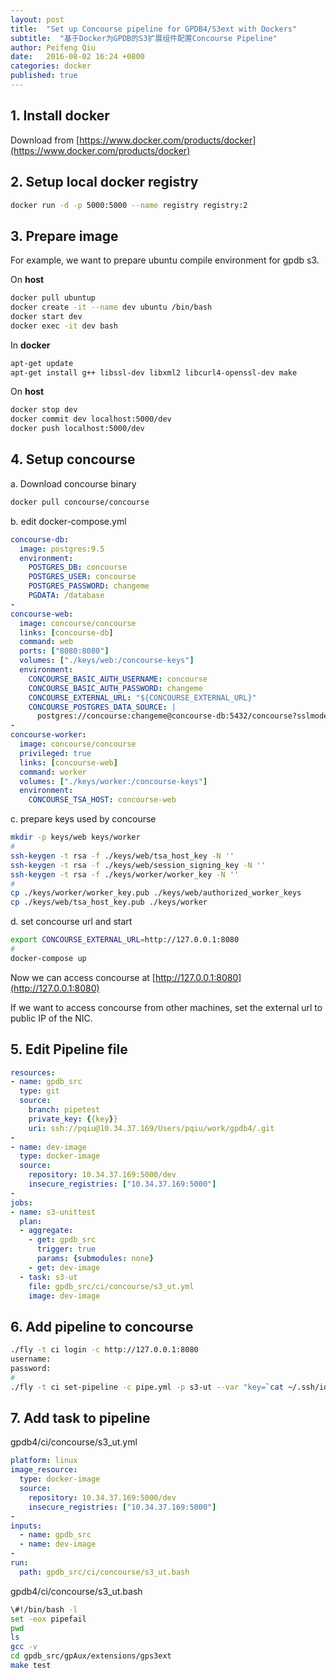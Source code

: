 ```yaml
---
layout: post
title:  "Set up Concourse pipeline for GPDB4/S3ext with Dockers"
subtitle:  "基于Docker为GPDB的S3扩展组件配置Concourse Pipeline"
author: Peifeng Qiu
date:   2016-08-02 16:24 +0800
categories: docker 
published: true
---
```


## 1. Install docker

  Download from [https://www.docker.com/products/docker](https://www.docker.com/products/docker)

## 2. Setup local docker registry

  ```sh
  docker run -d -p 5000:5000 --name registry registry:2
  ```

## 3. Prepare image

  For example, we want to prepare ubuntu compile environment for gpdb s3.

  On __host__

  ```sh
  docker pull ubuntup
  docker create -it --name dev ubuntu /bin/bash
  docker start dev
  docker exec -it dev bash
  ```

  In __docker__

  ```sh
  apt-get update
  apt-get install g++ libssl-dev libxml2 libcurl4-openssl-dev make
  ```

  On __host__

  ```sh
  docker stop dev
  docker commit dev localhost:5000/dev
  docker push localhost:5000/dev
  ```
  
## 4. Setup concourse

a. Download concourse binary

  ```sh
  docker pull concourse/concourse
  ```

b. edit docker-compose.yml

```yml
concourse-db:
  image: postgres:9.5
  environment:
    POSTGRES_DB: concourse
    POSTGRES_USER: concourse
    POSTGRES_PASSWORD: changeme
    PGDATA: /database
-
concourse-web:
  image: concourse/concourse
  links: [concourse-db]
  command: web
  ports: ["8080:8080"]
  volumes: ["./keys/web:/concourse-keys"]
  environment:
    CONCOURSE_BASIC_AUTH_USERNAME: concourse
    CONCOURSE_BASIC_AUTH_PASSWORD: changeme
    CONCOURSE_EXTERNAL_URL: "${CONCOURSE_EXTERNAL_URL}"
    CONCOURSE_POSTGRES_DATA_SOURCE: |
      postgres://concourse:changeme@concourse-db:5432/concourse?sslmode=disable
-
concourse-worker:
  image: concourse/concourse
  privileged: true
  links: [concourse-web]
  command: worker
  volumes: ["./keys/worker:/concourse-keys"]
  environment:
    CONCOURSE_TSA_HOST: concourse-web
```

c. prepare keys used by concourse

  ```sh
  mkdir -p keys/web keys/worker  
  #
  ssh-keygen -t rsa -f ./keys/web/tsa_host_key -N ''
  ssh-keygen -t rsa -f ./keys/web/session_signing_key -N ''
  ssh-keygen -t rsa -f ./keys/worker/worker_key -N ''
  #
  cp ./keys/worker/worker_key.pub ./keys/web/authorized_worker_keys
  cp ./keys/web/tsa_host_key.pub ./keys/worker
  ```
  
d. set concourse url and start

  ```sh
  export CONCOURSE_EXTERNAL_URL=http://127.0.0.1:8080
  #
  docker-compose up
  ```
  
  Now we can access concourse at [http://127.0.0.1:8080](http://127.0.0.1:8080)

  If we want to access concourse from other machines, set the external url to public IP of the NIC.

## 5. Edit Pipeline file

```yml
resources:
- name: gpdb_src
  type: git
  source:
    branch: pipetest
    private_key: {{key}}
    uri: ssh://pqiu@10.34.37.169/Users/pqiu/work/gpdb4/.git
-
- name: dev-image
  type: docker-image
  source:
    repository: 10.34.37.169:5000/dev
    insecure_registries: ["10.34.37.169:5000"]
-
jobs:
- name: s3-unittest
  plan:
  - aggregate:
    - get: gpdb_src
      trigger: true
      params: {submodules: none}
    - get: dev-image
  - task: s3-ut
    file: gpdb_src/ci/concourse/s3_ut.yml
    image: dev-image
```

## 6. Add pipeline to concourse

  ```sh
  ./fly -t ci login -c http://127.0.0.1:8080
  username:
  password:
  #
  ./fly -t ci set-pipeline -c pipe.yml -p s3-ut --var "key=`cat ~/.ssh/id_rsa`"
  ```

## 7. Add task to pipeline

  gpdb4/ci/concourse/s3_ut.yml
  
```yml
platform: linux
image_resource:
  type: docker-image
  source:
    repository: 10.34.37.169:5000/dev
    insecure_registries: ["10.34.37.169:5000"]
-    
inputs:
  - name: gpdb_src
  - name: dev-image
-  
run:
  path: gpdb_src/ci/concourse/s3_ut.bash
```

  gpdb4/ci/concourse/s3_ut.bash

```sh
\#!/bin/bash -l
set -eox pipefail
pwd
ls
gcc -v
cd gpdb_src/gpAux/extensions/gps3ext
make test
```
